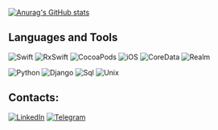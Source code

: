 [![Anurag's GitHub stats](https://github-readme-stats.vercel.app/api?username=Neestackich&count_private=true&&hide=issues,contribs&show_icons=true&bg_color=22272e&hide_border=true&title_color=fc5fa3&text_color=6d00d4&icon_color=ffffff)](https://github.com/anuraghazra/github-readme-stats)



## Languages and Tools

![Swift](https://img.shields.io/badge/-Swift-22272e?style=for-the-badge&logo=swift&logoColor=#ff4f00)
![RxSwift](https://img.shields.io/badge/-RxSwift-22272e?style=for-the-badge&logo=rxswift&logoColor=#ff4f00)
![CocoaPods](https://img.shields.io/badge/-CocoaPods-22272e?style=for-the-badge&logo=cocoapods&logoColor=#ff4f00)
![iOS](https://img.shields.io/badge/-iOS-22272e?style=for-the-badge&logo=ios&logoColor=#ff4f00)
![CoreData](https://img.shields.io/badge/-CoreData-22272e?style=for-the-badge&logo=coredata&logoColor=#ff4f00)
![Realm](https://img.shields.io/badge/-Realm-22272e?style=for-the-badge&logo=realm&logoColor=#ff4f00)

![Python](https://img.shields.io/badge/-Python-22272e?style=for-the-badge&logo=python&logoColor=ddea39)
![Django](https://img.shields.io/badge/-Framework-22272e?style=for-the-badge&logo=django&logoColor=47C5FB)
![Sql](https://img.shields.io/badge/-Sql-22272e?style=for-the-badge&logo=mysql&logoColor=00648B)
![Unix](https://img.shields.io/badge/-unix-22272e?style=for-the-badge&logo=ubuntu&logoColor=f49821)



## Contacts:

[![LinkedIn](https://img.shields.io/badge/-LinkedIn-22272e?style=for-the-badge&logo=linkedin&logoColor=27A0D9)](https://www.linkedin.com/in/neestackich/)
[![Telegram](https://img.shields.io/badge/-Telegram-22272e?style=for-the-badge&logo=telegram&logoColor=27A0D9)](https://t.me/neestackich)

<!--
**Neestackich/Neestackich** is a ✨ _special_ ✨ repository because its `README.md` (this file) appears on your GitHub profile.

Here are some ideas to get you started:

- 🔭 I’m currently working on ...
- 🌱 I’m currently learning ...
- 👯 I’m looking to collaborate on ...
- 🤔 I’m looking for help with ...
- 💬 Ask me about ...
- 📫 How to reach me: ...
- 😄 Pronouns: ...
- ⚡ Fun fact: ...
-->
